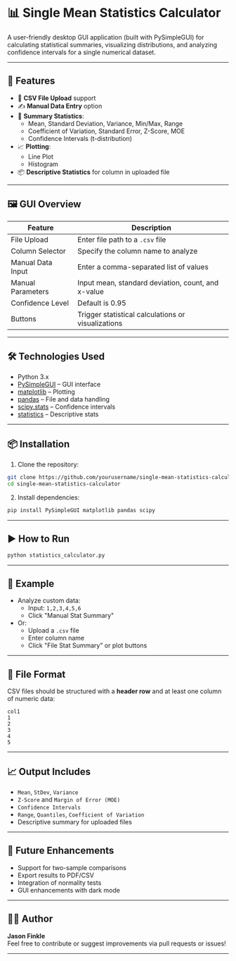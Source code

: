 # 📊 Single Mean Statistics Calculator

A user-friendly desktop GUI application (built with PySimpleGUI) for calculating statistical summaries, visualizing distributions, and analyzing confidence intervals for a single numerical dataset.

---

## 🚀 Features

- 📁 **CSV File Upload** support
- ✍️ **Manual Data Entry** option
- 🧠 **Summary Statistics**:
  - Mean, Standard Deviation, Variance, Min/Max, Range
  - Coefficient of Variation, Standard Error, Z-Score, MOE
  - Confidence Intervals (t-distribution)
- 📈 **Plotting**:
  - Line Plot
  - Histogram
- 📦 **Descriptive Statistics** for column in uploaded file

---

## 🖼️ GUI Overview

| Feature                  | Description |
|--------------------------|-------------|
| File Upload              | Enter file path to a `.csv` file |
| Column Selector          | Specify the column name to analyze |
| Manual Data Input        | Enter a comma-separated list of values |
| Manual Parameters        | Input mean, standard deviation, count, and x-value |
| Confidence Level         | Default is 0.95 |
| Buttons                  | Trigger statistical calculations or visualizations |

---

## 🛠️ Technologies Used

- Python 3.x  
- [PySimpleGUI](https://pypi.org/project/PySimpleGUI/) – GUI interface  
- [matplotlib](https://matplotlib.org/) – Plotting  
- [pandas](https://pandas.pydata.org/) – File and data handling  
- [scipy.stats](https://docs.scipy.org/doc/scipy/) – Confidence intervals  
- [statistics](https://docs.python.org/3/library/statistics.html) – Descriptive stats

---

## 📦 Installation

1. Clone the repository:
```bash
git clone https://github.com/yourusername/single-mean-statistics-calculator.git
cd single-mean-statistics-calculator
```

2. Install dependencies:
```bash
pip install PySimpleGUI matplotlib pandas scipy
```

---

## ▶️ How to Run

```bash
python statistics_calculator.py
```

---

## 📸 Example

- Analyze custom data:
  - Input: `1,2,3,4,5,6`
  - Click "Manual Stat Summary"
- Or:
  - Upload a `.csv` file
  - Enter column name
  - Click "File Stat Summary" or plot buttons

---

## 📁 File Format

CSV files should be structured with a **header row** and at least one column of numeric data:
```
col1
1
2
3
4
5
```

---

## 📈 Output Includes

- `Mean`, `StDev`, `Variance`
- `Z-Score` and `Margin of Error (MOE)`
- `Confidence Intervals`
- `Range`, `Quantiles`, `Coefficient of Variation`
- Descriptive summary for uploaded files

---

## 🧪 Future Enhancements

- Support for two-sample comparisons  
- Export results to PDF/CSV  
- Integration of normality tests  
- GUI enhancements with dark mode  

---

## 🧑‍💻 Author

**Jason Finkle**  
Feel free to contribute or suggest improvements via pull requests or issues!

---
